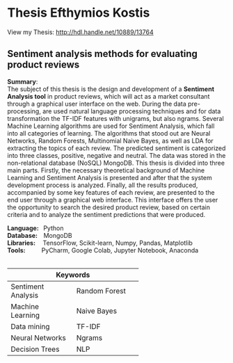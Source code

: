 # Thesis Efthymios Kostis
View my Thesis: http://hdl.handle.net/10889/13764 <br />
## Sentiment analysis methods for evaluating product reviews
**Summary**: <br />
The subject of this thesis is the design and development of a **Sentiment Analysis tool** in product reviews, which will act as a market consultant through a graphical user interface on the web. During the data pre-processing, are used natural language processing techniques and for data transformation the TF-IDF features with unigrams, but also ngrams. Several Machine Learning algorithms are used for Sentiment Analysis, which fall into all categories of learning. The algorithms that stood out are Neural Networks, Random Forests, Multinomial Naive Bayes, as well as LDA for extracting the topics of each review. The predicted sentiment is categorized into three classes, positive, negative and neutral. The data was stored in the non-relational database (NoSQL) MongoDB. This thesis is divided into three main parts. Firstly, the necessary theoretical background of Machine Learning and Sentiment Analysis is presented and after that the system development process is analyzed. Finally, all the results produced, accompanied by some key features of each review, are presented to the end user through a graphical web interface. This interface offers the user the opportunity to search the desired product review, based on certain criteria and to analyze the sentiment predictions that were produced.

**Language:&nbsp;&nbsp;** Python<br />
**Database:&nbsp;&nbsp;&nbsp;** MongoDB<br />
**Libraries:&nbsp;&nbsp;&nbsp;&nbsp;** TensorFlow, Scikit-learn, Numpy, Pandas, Matplotlib<br />
**Tools:&nbsp;&nbsp;&nbsp;&nbsp;&nbsp;&nbsp;&nbsp;&nbsp;&nbsp;&nbsp;** PyCharm, Google Colab, Jupyter Notebook, Anaconda<br /><br />


<table style="undefined;table-layout: fixed; width: 302px">
<colgroup>
<col style="width: 151px">
<col style="width: 151px">
</colgroup>
<thead>
  <tr>
    <th colspan="2">Keywords</th>
  </tr>
</thead>
<tbody>
  <tr>
    <td>Sentiment Analysis</td>
    <td>Random Forest</td>
  </tr>
  <tr>
    <td>Machine Learning</td>
    <td>Naive Bayes</td>
  </tr>
  <tr>
    <td>Data mining</td>
    <td>TF-IDF</td>
  </tr>
  <tr>
    <td>Neural Networks</td>
    <td>Ngrams</td>
  </tr>
  <tr>
    <td>Decision Trees</td>
    <td>NLP</td>
  </tr>
</tbody>
</table>
